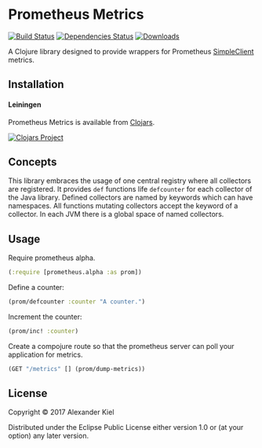 # Prometheus Metrics

[![Build Status](https://travis-ci.org/alexanderkiel/prom-metrics.svg?branch=master)](https://travis-ci.org/alexanderkiel/prom-metrics)
[![Dependencies Status](https://versions.deps.co/alexanderkiel/prom-metrics/status.svg)](https://versions.deps.co/alexanderkiel/prom-metrics)
[![Downloads](https://versions.deps.co/alexanderkiel/prom-metrics/downloads.svg)](https://versions.deps.co/alexanderkiel/prom-metrics)

A Clojure library designed to provide wrappers for Prometheus [SimpleClient](https://github.com/prometheus/client_java) metrics.

## Installation

#### Leiningen

Prometheus Metrics is available from [Clojars](https://clojars.org/prom-metrics/prom-metrics).

[![Clojars Project](http://clojars.org/prom-metrics/prom-metrics/latest-version.svg)](https://clojars.org/prom-metrics/prom-metrics)

## Concepts

This library embraces the usage of one central registry where all collectors are registered. It provides `def` functions life `defcounter` for each collector of the Java library. Defined collectors are named by keywords which can have namespaces. All functions mutating collectors accept the keyword of a collector. In each JVM there is a global space of named collectors.

## Usage

Require prometheus alpha.

```clojure
(:require [prometheus.alpha :as prom])
```

Define a counter:

```clojure
(prom/defcounter :counter "A counter.")
```

Increment the counter:

```clojure
(prom/inc! :counter)
```

Create a compojure route so that the prometheus server can poll your application for metrics.

```clojure
(GET "/metrics" [] (prom/dump-metrics))
```

## License

Copyright © 2017 Alexander Kiel

Distributed under the Eclipse Public License either version 1.0 or (at
your option) any later version.
